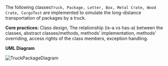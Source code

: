 The following classes``` Truck, Package, Letter, Box, Metal Crate, Wood Crate, CargoTest ``` are implemented to simulate the long-distance transportation of packages by a truck.

**Core practices:** Class design, The relationship (is-a vs has-a) between the classes, abstract classes/methods, methods’ implementation, methods’ overriding, access rights of the class members, exception handling.


**UML Diagram**

![TruckPackageDiagram](https://user-images.githubusercontent.com/59063950/88488117-3ebf8800-cf59-11ea-8a50-97da9ce6c8e9.png)
